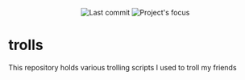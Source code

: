 <p align=center>
	<img alt="Last commit" src="https://img.shields.io/github/last-commit/kema-dev/kema-dev">
  <img alt="Project's focus" src="https://img.shields.io/badge/Focus-Trolling-blue">
</p>

# trolls

This repository holds various trolling scripts I used to troll my friends
